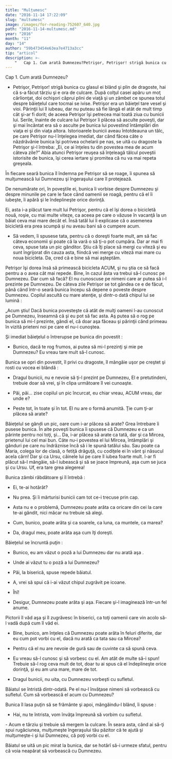 ```yaml
---
title: "Mulțumesc"
date: "2016-11-14 17:22:09"
slug: "multumesc"
image: /images/for-reading-752607_640.jpg
path: "2016-11-14-multumesc.md"
year: "2016"
month: "11"
day: "14"
author: "59b473454e63ea7e4713a3cc"
tip: "articol"
description: >-
    "   Cap 1. Cum arată Dumnezeu?Petrişor, Petrişor! strigă bunica cu glasul ei blând şi plin de dragoste, hai că s-a făcut târziu şi e ora de culcare. După colţul casei apăru un moţ cârlionţat, doi oc"
---
```

<div class="kg-card-markdown"><p> </p>
<p dir="ltr">  Cap 1. Cum arată Dumnezeu?</p>
<ul><li dir="ltr">
<p dir="ltr">Petrişor, Petrişor! strigă bunica cu glasul ei blând şi plin de dragoste, hai că s-a făcut târziu şi e ora de culcare. După colţul casei apăru un moţ cârlionţat, doi ochişori căprui  plini de viaţă şi un zâmbet ce spunea totul despre băieţelul care tocmai se ivise.  Petrişor era un băieţel tare vesel şi vioi. Părinţii lui îl iubeau, dar nu puteau să fie lângă el atât de mult timp cât şi-ar fi dorit; de aceea Petrişor îşi petrecea  mai toată ziua cu bunicii lui. Serile, înainte de culcare lui Petrişor îi plăcea  să asculte poveşti,  dar şi mai încântat era să o asculte pe bunica lui povestind întâmplări din viaţa ei şi din viaţa altora. Istorioarele bunicii aveau întotdeauna un tâlc, pe care Petrişor nu-l înţelegea imediat, dar când făcea câte o năzdrăvănie bunica îşi potrivea ochelarii pe nas, se uită cu dragoste la Petrişor şi-l întreba: „Ei, ce ai înţeles tu din povestea mea de acum câteva zile?” Abia atunci  Petrişor reuşea să înţeleagă tâlcul poveştii istorisite de bunica, îşi cerea iertare şi promitea că nu va mai repeta greşeala.</p>
</li>
</ul><p dir="ltr">           În fiecare seară bunica îl îndemna pe Petrişor să se roage, îi spunea să mulţumească lui Dumnezeu şi îngeraşului care îl protejează.</p>
<p dir="ltr">            De nenumărate ori, în poveştile ei, bunica îi vorbise despre Dumnezeu şi despre minunile pe care le face când oamenii se roagă, pentru că el îi iubeşte, îi apără şi le îndeplineşte orice dorinţă.</p>
<p dir="ltr">   Ei, asta i-a plăcut tare mult lui Petrişor, pentru că el îşi dorea o bicicletă nouă, roşie, cu mai multe viteze, ca aceea pe care o văzuse în vacanţă la un băiat ceva mai mare decât el. Însă tatăl lui îi explicase că o asemenea bicicletă era prea scumpă şi nu aveau bani să o cumpere  acum.</p>
<ul><li dir="ltr">
<p dir="ltr">Să vedem, îi spusese tata, pentru că o doreşti foarte mult, am să fac câteva economii şi poate că la vară  o să ţi-o  pot cumpăra. Dar ar mai fi ceva, spuse tata un pic gânditor. Ştiu  că îţi place să mergi cu viteză şi eu sunt îngrijorat din cauza asta, fiindcă vei merge cu viteză mai mare cu noua bicicleta. Da, cred că e bine să mai aşteptăm.</p>
</li>
</ul><p dir="ltr">Petrişor îşi dorea însă să primească bicicleta ACUM, şi nu ştia ce să facă pentru a o avea cât mai repede. Bine, în cazul ăsta va trebui să-l cunosc pe Dumnezeu. Dar cum să facă? El nu cunoscuse pe nimeni care ar putea să i-l prezinte pe Dumnezeu. De câteva zile Petrişor se tot gândea ce e de făcut, până când într-o seară bunica începu să depene o poveste despre Dumnezeu. Copilul ascultă cu mare atenţie, şi dintr-o dată chipul lui se lumină :</p>
<p dir="ltr">„Acum ştiu! Dacă bunica povesteşte că atât de mulţi oameni l-au cunoscut pe Dumnezeu, înseamnă că şi eu pot să fac asta. Aş putea să o rog  pe bunica să mi-l prezinte, gândi el, că doar aşa făceau şi părinţii când primeau în vizită prieteni noi pe care el nu-i cunoştea.</p>
<p dir="ltr">Şi imediat băieţelul o întrerupse pe bunica din povestit :</p>
<ul><li dir="ltr">
<p dir="ltr">Bunico, dacă te rog frumos, ai putea să mi-l prezinţi şi mie pe Dumnezeu? Eu vreau tare mult să-l cunosc.</p>
</li>
</ul><p dir="ltr">Bunica se opri din povestit, îl privi cu dragoste, îl mângâie uşor pe creştet şi rosti cu vocea ei blândă :</p>
<ul><li dir="ltr">
<p dir="ltr">Dragul bunicii, nu e nevoie să ţi-l prezint pe Dumnezeu, El e pretutindeni, trebuie doar să vrei, şi în clipa următoare îl vei cunoaşte.</p>
</li>
<li dir="ltr">
<p dir="ltr">Păi, păi... zise copilul un pic încurcat, eu chiar vreau, ACUM vreau, dar unde e?</p>
</li>
<li dir="ltr">
<p dir="ltr">Peste tot, în toate şi în tot. El nu are o formă anumită. Ţie cum ţi-ar plăcea să arate?</p>
</li>
</ul><p dir="ltr">      Băieţelul se gândi un pic, oare cum i-ar plăcea să arate? Grea întrebare îi pusese bunica. În alte poveşti bunica îi spusese că Dumnezeu e ca un părinte pentru noi toţi, şi... Da, i-ar plăcea să arate ca tată, dar şi ca Mircea, prietenul lui cel mai bun. Câte nu-i povestea el lui Mircea, întâmplări şi gânduri pe care nu îndrăznise încă să i le spună tatălui său. Sau poate ca Maria, colega lor de clasă, o fetiţă drăguţă, cu codiţele ei în vânt şi năsucul acela cârn! Dar şi ca Ursu, câinele lui pe care îl iubea foarte mult. I-ar fi plăcut să-l mângâie, să-l iubească şi să se joace împreună, aşa cum se juca şi cu Ursu. Uf, era tare grea alegerea!</p>
<p dir="ltr">   Bunica zâmbi răbdătoare şi îl întrebă :</p>
<ul><li dir="ltr">
<p dir="ltr">Ei, te-ai hotărât?</p>
</li>
<li dir="ltr">
<p dir="ltr">Nu prea. Şi îi mărturisi bunicii cam tot ce-i trecuse prin cap.</p>
</li>
<li dir="ltr">
<p dir="ltr">Asta nu e o problemă, Dumnezeu poate arăta ca oricare din cei la care te-ai gândit, nici măcar nu trebuie să alegi.</p>
</li>
<li dir="ltr">
<p dir="ltr">Cum, bunico, poate arăta şi ca soarele, ca luna, ca muntele, ca marea?</p>
</li>
<li dir="ltr">
<p dir="ltr">Da, dragul meu, poate arăta aşa cum îţi doreşti.</p>
</li>
</ul><p dir="ltr">Băieţelul se încruntă puţin :</p>
<ul><li dir="ltr">
<p dir="ltr">Bunico, eu am văzut o poză a lui Dumnezeu dar nu arată aşa .</p>
</li>
<li dir="ltr">
<p dir="ltr">Unde ai văzut tu o poză a lui Dumnezeu?</p>
</li>
<li dir="ltr">
<p dir="ltr">Păi, la biserică, spuse repede băiatul.</p>
</li>
<li dir="ltr">
<p dir="ltr">A, vrei să spui că i-ai văzut chipul zugrăvit pe icoane.</p>
</li>
<li dir="ltr">
<p dir="ltr">Îhî!</p>
</li>
<li dir="ltr">
<p dir="ltr">Desigur, Dumnezeu poate arăta şi aşa. Fiecare şi-l imaginează într-un fel anume.</p>
</li>
</ul><p dir="ltr">Pictorii îl văd aşa şi îl zugrăvesc în biserici, ca toţi oamenii care vin acolo să-l vadă după cum îl văd ei.</p>
<ul><li dir="ltr">
<p dir="ltr">Bine, bunico, am înţeles că Dumnezeu poate arăta în feluri diferite, dar eu cum pot vorbi cu el, dacă nu arată ca tata sau ca Mircea?</p>
</li>
<li dir="ltr">
<p dir="ltr">Pentru că el nu are nevoie de gură sau de cuvinte ca să spună ceva.</p>
</li>
<li dir="ltr">
<p dir="ltr">Eu vreau să-l cunosc şi să vorbesc cu el. Am atât de multe să-i spun! Trebuie să-l rog ceva mult de tot, doar tu ai spus că el îndeplineşte orice dorinţă, şi eu am una mare, mare de tot.</p>
</li>
<li dir="ltr">
<p dir="ltr">Dragul bunicii, nu uita, cu Dumnezeu vorbeşti cu sufletul.</p>
</li>
</ul><p dir="ltr">Băiatul se întristă dintr-odată. Pe el nu-l învăţase nimeni să vorbească cu sufletul. Cum  să vorbească el acum cu Dumnezeu?</p>
<p dir="ltr">Bunica îl lasa puţin să se frământe şi apoi, mângâindu-l blând, îi spuse :</p>
<ul><li dir="ltr">
<p dir="ltr">Hai, nu te întrista, vom învăţa împreună să vorbim cu sufletul.</p>
</li>
</ul><p dir="ltr">- Acum e târziu şi trebuie să mergem la culcare. În seara asta, când ai să-ţi spui rugăciunea, mulţumeşte îngeraşului tău păzitor că te ajută şi mulţumeşte-i şi lui Dumnezeu, că poţi vorbi cu  el.</p>
<p>Băiatul se uită un pic mirat la bunica, dar se hotărî să-i urmeze sfatul, pentru că voia neapărat să vorbească cu Dumnezeu.</p>
</div>
    